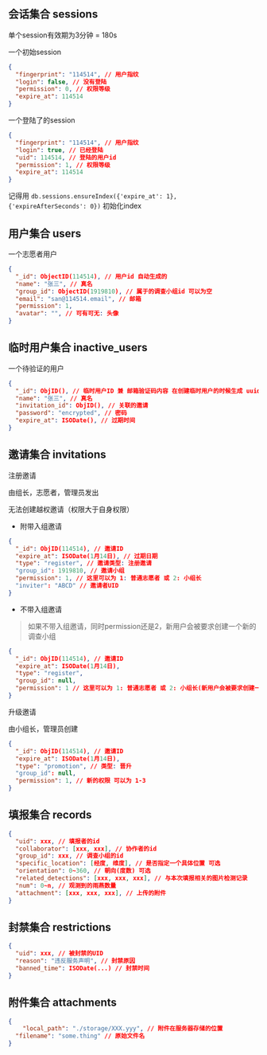 ## 会话集合 sessions

单个session有效期为3分钟 = 180s

一个初始session

```json
{
  "fingerprint": "114514", // 用户指纹
  "login": false, // 没有登陆
  "permission": 0, // 权限等级
  "expire_at": 114514
}
```

一个登陆了的session

```json
{
  "fingerprint": "114514", // 用户指纹
  "login": true, // 已经登陆
  "uid": 114514, // 登陆的用户id
  "permission": 1, // 权限等级
  "expire_at": 114514
}
```



记得用 `db.sessions.ensureIndex({'expire_at': 1}, {'expireAfterSeconds': 0})` 初始化index

## 用户集合 users

一个志愿者用户

```json
{
  "_id": ObjectID(114514), // 用户id 自动生成的
  "name": "张三", // 真名
  "group_id": ObjectID(1919810), // 属于的调查小组id 可以为空
  "email": "san@114514.email", // 邮箱
  "permission": 1,
  "avatar": "", // 可有可无: 头像
}
```

## 临时用户集合 inactive_users

一个待验证的用户

```json
{
  "_id": ObjID(), // 临时用户ID 兼 邮箱验证码内容 在创建临时用户的时候生成 uuid4
  "name": "张三", // 真名
  "invitation_id": ObjID(), // 关联的邀请
  "password": "encrypted", // 密码
  "expire_at": ISODate(), // 过期时间
}
```

## 邀请集合 invitations

注册邀请

由组长，志愿者，管理员发出

无法创建越权邀请（权限大于自身权限）

- 附带入组邀请

```json
{
  "_id": ObjID(114514), // 邀请ID
  "expire_at": ISODate(1月14日), // 过期日期
  "type": "register", // 邀请类型: 注册邀请
  "group_id": 1919810, // 邀请小组
  "permission": 1, // 这里可以为 1: 普通志愿者 或 2: 小组长
  "inviter": "ABCD" // 邀请者UID
}
```

- 不带入组邀请

> 如果不带入组邀请，同时permission还是2，新用户会被要求创建一个新的调查小组

```json
{
  "_id": ObjID(114514), // 邀请ID
  "expire_at": ISODate(1月14日),
  "type": "register",
  "group_id": null,
  "permission": 1 // 这里可以为 1: 普通志愿者 或 2: 小组长(新用户会被要求创建一个新的调查小组)
}
```

升级邀请

由小组长，管理员创建

```json
{
  "_id": ObjID(114514), // 邀请ID
  "expire_at": ISODate(1月14日),
  "type": "promotion", // 类型: 晋升
  "group_id": null,
  "permission": 1, // 新的权限 可以为 1-3
}
```

## 填报集合 records

```json
{
  "uid": xxx, // 填报者的id
  "collaborator": [xxx, xxx], // 协作者的id
  "group_id": xxx, // 调查小组的id
  "specific_location": [经度, 维度], // 是否指定一个具体位置 可选
  "orientation": 0~360, // 朝向(度数) 可选
  "related_detections": [xxx, xxx, xxx], // 与本次填报相关的图片检测记录
  "num": 0~n, // 观测到的雨燕数量
  "attachment": [xxx, xxx, xxx], // 上传的附件
}
```

## 封禁集合 restrictions

```json
{
  "uid": xxx, // 被封禁的UID
  "reason": "违反服务声明", // 封禁原因
  "banned_time": ISODate(...) // 封禁时间
}
```

## 附件集合 attachments

```json
{
	"local_path": "./storage/XXX.yyy", // 附件在服务器存储的位置
  "filename": "some.thing" // 原始文件名
}
```

